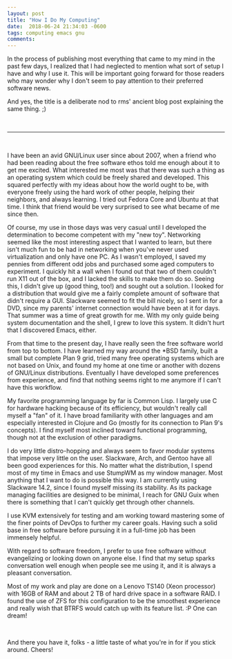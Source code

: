 ```yaml
---
layout: post
title: "How I Do My Computing"
date:  2018-06-24 21:34:03 -0600
tags: computing emacs gnu
comments: 
---
```

In the process of publishing most everything that came to my mind in the past few days, I realized that I had neglected to mention what sort of setup I have and why I use it. This will be important going forward for those readers who may wonder why I don't seem to pay attention to their preferred software news.

And yes, the title is a deliberate nod to rms' ancient blog post explaining the same thing. ;)

<br />

------

<br />

I have been an avid GNU/Linux user since about 2007, when a friend who had been reading about the free software ethos told me enough about it to get me excited. What interested me most was that there was such a thing as an operating system which could be freely shared and developed. This squared perfectly with my ideas about how the world ought to be, with everyone freely using the hard work of other people, helping their neighbors, and always learning. I tried out Fedora Core and Ubuntu at that time. I think that friend would be very surprised to see what became of me since then.

Of course, my use in those days was very casual until I developed the determination to become competent with my "new toy". Networking seemed like the most interesting aspect that I wanted to learn, but there isn't much fun to be had in networking when you've never used virtualization and only have one PC. As I wasn't employed, I saved my pennies from different odd jobs and purchased some aged computers to experiment. I quickly hit a wall when I found out that two of them couldn't run X11 out of the box, and I lacked the skills to make them do so. Seeing this, I didn't give up (good thing, too!) and sought out a solution. I looked for a distribution that would give me a fairly complete amount of software that didn't require a GUI. Slackware seemed to fit the bill nicely, so I sent in for a DVD, since my parents' internet connection would have been at it for days. That summer was a time of great growth for me. With my only guide being system documentation and the shell, I grew to love this system. It didn't hurt that I discovered Emacs, either. 

From that time to the present day, I have really seen the free software world from top to bottom. I have learned my way around the *BSD family, built a small but complete Plan 9 grid, tried many free operating systems which are not based on Unix, and found my home at one time or another with dozens of GNU/Linux distributions. Eventually I have developed some preferences from experience, and find that nothing seems right to me anymore if I can't have this workflow.

My favorite programming language by far is Common Lisp. I largely use C for hardware hacking because of its efficiency, but wouldn't really call myself a "fan" of it. I have broad familiarity with other languages and am especially interested in Clojure and Go (mostly for its connection to Plan 9's concepts). I find myself most inclined toward functional programming, though not at the exclusion of other paradigms.

I do very little distro-hopping and always seem to favor modular systems that impose very little on the user. Slackware, Arch, and Gentoo have all been good experiences for this. No matter what the distribution, I spend most of my time in Emacs and use StumpWM as my window manager. Most anything that I want to do is possible this way. I am currently using Slackware 14.2, since I found myself missing its stability. As its package managing facilities are designed to be minimal, I reach for GNU Guix when there is something that I can't quickly get through other channels.

I use KVM extensively for testing and am working toward mastering some of the finer points of DevOps to further my career goals. Having such a solid base in free software before pursuing it in a full-time job has been immensely helpful.

With regard to software freedom, I prefer to use free software without evangelizing or looking down on anyone else. I find that my setup sparks conversation well enough when people see me using it, and it is always a pleasant conversation. 

Most of my work and play are done on a Lenovo TS140 (Xeon processor) with 16GB of RAM and about 2 TB of hard drive space in a software RAID. I found the use of ZFS for this configuration to be the smoothest experience and really wish that BTRFS would catch up with its feature list. :P One can dream!

<br />

And there you have it, folks - a little taste of what you're in for if you stick around. Cheers!
